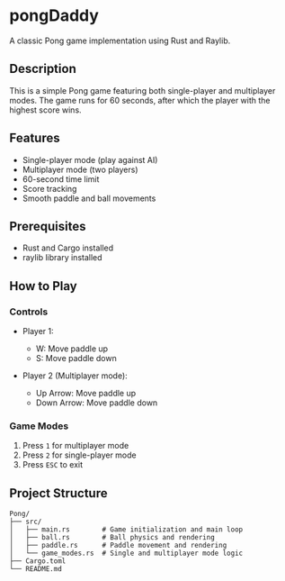 # pongDaddy

A classic Pong game implementation using Rust and Raylib.

## Description

This is a simple Pong game featuring both single-player and multiplayer modes. The game runs for 60 seconds, after which the player with the highest score wins.

## Features

- Single-player mode (play against AI)
- Multiplayer mode (two players)
- 60-second time limit
- Score tracking
- Smooth paddle and ball movements

## Prerequisites

- Rust and Cargo installed
- raylib library installed

## How to Play

### Controls
- Player 1:
  - W: Move paddle up
  - S: Move paddle down

- Player 2 (Multiplayer mode):
  - Up Arrow: Move paddle up
  - Down Arrow: Move paddle down

### Game Modes
1. Press `1` for multiplayer mode  
2. Press `2` for single-player mode  
3. Press `ESC` to exit

## Project Structure
```
Pong/
├── src/
│   ├── main.rs        # Game initialization and main loop
│   ├── ball.rs        # Ball physics and rendering
│   ├── paddle.rs      # Paddle movement and rendering
│   └── game_modes.rs  # Single and multiplayer mode logic
├── Cargo.toml
└── README.md
```
